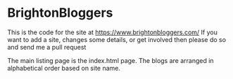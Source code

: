 # BrightonBloggers

This is the code for the site at https://www.brightonbloggers.com/ 
If you want to add a site, changes some details, or get involved then please do so and send me a pull request

The main listing page is the index.html page. The blogs are arranged in alphabetical order based on site name.
